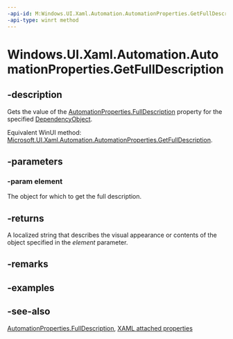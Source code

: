 ```yaml
---
-api-id: M:Windows.UI.Xaml.Automation.AutomationProperties.GetFullDescription(Windows.UI.Xaml.DependencyObject)
-api-type: winrt method
---
```


<!-- Method syntax
public string GetFullDescription(Windows.UI.Xaml.DependencyObject element)
-->

# Windows.UI.Xaml.Automation.AutomationProperties.GetFullDescription

## -description

Gets the value of the [AutomationProperties.FullDescription](automationproperties_fulldescription.md) property for the specified [DependencyObject](../windows.ui.xaml/dependencyobject.md).

Equivalent WinUI method: [Microsoft.UI.Xaml.Automation.AutomationProperties.GetFullDescription](/windows/winui/api/microsoft.ui.xaml.automation.automationproperties.getfulldescription).

## -parameters
### -param element
The object for which to get the full description.

## -returns
A localized string that describes the visual appearance or contents of the object specified in the *element* parameter.

## -remarks

## -examples

## -see-also

[AutomationProperties.FullDescription](automationproperties_fulldescription.md), [XAML attached properties](/windows/uwp/xaml-platform/attached-properties-overview)

